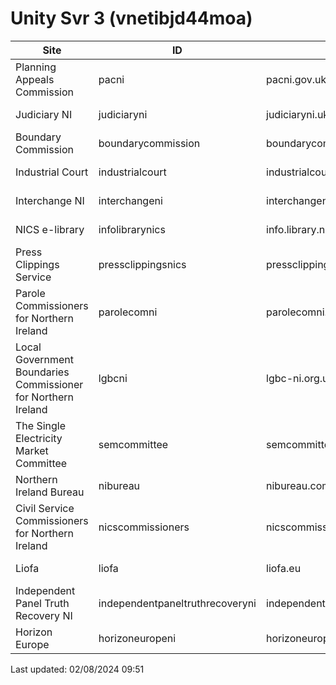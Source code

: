 # Unity Svr 3 (vnetibjd44moa) 

 | Site  | ID | URL | Status | Default |
| --- | --- | --- | --- | --- | 
| Planning Appeals Commission | pacni | pacni.gov.uk | ![#e8f5e9](https://placehold.co/140x30/c8e6c9/1b5e20.png?text=Production&font=source-sans-pro) |   | 
| Judiciary NI | judiciaryni | judiciaryni.uk | ![#e8f5e9](https://placehold.co/140x30/c8e6c9/1b5e20.png?text=Production&font=source-sans-pro) |   | 
| Boundary Commission | boundarycommission | boundarycommission.org.uk | ![#e8f5e9](https://placehold.co/140x30/c8e6c9/1b5e20.png?text=Production&font=source-sans-pro) | ![#e8f5e9](https://placehold.co/80x30/c8e6c9/1b5e20.png?text=Yes&font=source-sans-pro) | 
| Industrial Court | industrialcourt | industrialcourt.gov.uk | ![#e8f5e9](https://placehold.co/140x30/c8e6c9/1b5e20.png?text=Production&font=source-sans-pro) |   | 
| Interchange NI | interchangeni | interchangeni.org.uk | ![#e8f5e9](https://placehold.co/140x30/c8e6c9/1b5e20.png?text=Production&font=source-sans-pro) |   | 
| NICS e-library | infolibrarynics | info.library.nics.gov.uk | ![#e8f5e9](https://placehold.co/140x30/c8e6c9/1b5e20.png?text=Production&font=source-sans-pro) |   | 
| Press Clippings Service | pressclippingsnics | pressclippings.nics.gov.uk | ![#e8f5e9](https://placehold.co/140x30/c8e6c9/1b5e20.png?text=Production&font=source-sans-pro) |   | 
| Parole Commissioners for Northern Ireland | parolecomni | parolecomni.org.uk | ![#e8f5e9](https://placehold.co/140x30/c8e6c9/1b5e20.png?text=Production&font=source-sans-pro) |   | 
| Local Government Boundaries Commissioner for Northern Ireland | lgbcni | lgbc-ni.org.uk | ![#e8f5e9](https://placehold.co/140x30/c8e6c9/1b5e20.png?text=Production&font=source-sans-pro) |   | 
| The Single Electricity Market Committee | semcommittee | semcommittee.com | ![#e8f5e9](https://placehold.co/140x30/c8e6c9/1b5e20.png?text=Production&font=source-sans-pro) |   | 
| Northern Ireland Bureau | nibureau | nibureau.com | ![#e8f5e9](https://placehold.co/140x30/c8e6c9/1b5e20.png?text=Production&font=source-sans-pro) |   | 
| Civil Service Commissioners for Northern Ireland | nicscommissioners | nicscommissioners.org | ![#e8f5e9](https://placehold.co/140x30/c8e6c9/1b5e20.png?text=Production&font=source-sans-pro) |   | 
| Liofa | liofa | liofa.eu | ![#e8f5e9](https://placehold.co/140x30/c8e6c9/1b5e20.png?text=Production&font=source-sans-pro) |   | 
| Independent Panel Truth Recovery NI | independentpaneltruthrecoveryni | independentpanel.truthrecoveryni.co.uk | ![#e8f5e9](https://placehold.co/140x30/c8e6c9/1b5e20.png?text=Production&font=source-sans-pro) |   | 
| Horizon Europe | horizoneuropeni | horizoneuropeni.com | ![#fff3e0](https://placehold.co/140x30/ffe0b2/e65100.png?text=Development&font=source-sans-pro) |   | 
Last updated: 02/08/2024 09:51